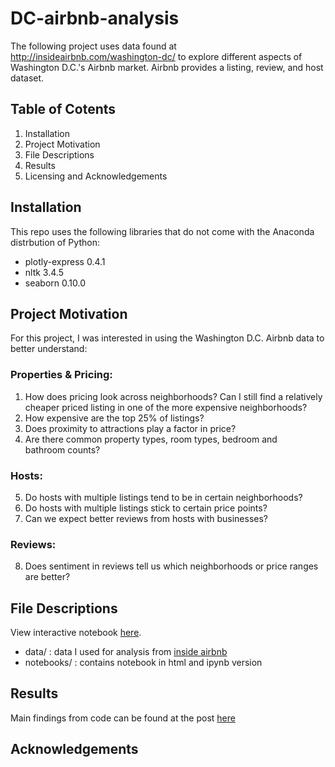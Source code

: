 # DC-airbnb-analysis
The following project uses data found at http://insideairbnb.com/washington-dc/ to explore different aspects of Washington D.C.'s Airbnb market. Airbnb provides a listing, review, and host dataset.

## Table of Cotents
1. Installation
2. Project Motivation
3. File Descriptions
4. Results
5. Licensing and Acknowledgements

## Installation
This repo uses the following libraries that do not come with the Anaconda distrbution of Python:
- plotly-express 0.4.1
- nltk 3.4.5
- seaborn 0.10.0

## Project Motivation 
For this project, I was interested in using the Washington D.C. Airbnb data to better understand:
### Properties & Pricing:
1. How does pricing look across neighborhoods? Can I still find a relatively cheaper priced listing in one of the more expensive neighborhoods?
2. How expensive are the top 25% of listings?
3. Does proximity to attractions play a factor in price?
4. Are there common property types, room types, bedroom and bathroom counts?
### Hosts:
5. Do hosts with multiple listings tend to be in certain neighborhoods?
6. Do hosts with multiple listings stick to certain price points?
7. Can we expect better reviews from hosts with businesses?
### Reviews:
8. Does sentiment in reviews tell us which neighborhoods or price ranges are better? 

## File Descriptions
View interactive notebook [here](https://github.com/ldm08/DC-airbnb-analysis/blob/master/notebooks/WashingtonDCAirbnb.ipynb).
- data/ : data I used for analysis from [inside airbnb](http://insideairbnb.com/get-the-data.html)
- notebooks/ : contains notebook in html and ipynb version 

## Results
Main findings from code can be found at the post [here](https://medium.com/@ldm8/shopping-for-airbnbs-at-the-mall-80479a2e4d9f)

## Acknowledgements
